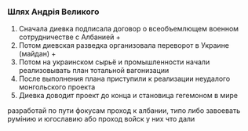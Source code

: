 ### Шлях Андрія Великого
1. Сначала диевка подписала договор о всеобъемлющем военном сотрудничестве с Албанией +
2. Потом диевская разведка организовала переворот в Украине (майдан) +
3. Потом на украинском сырьё и промышленности начали реализовывать план тотальной вагонизации
4. После выполнения плана приступили к реализации неудалого монгольского проекта
5. Диевка доводит проект до конца и становица гегемоном в мире

разработай по пути фокусам проход к албании, типо либо завоевать румінию и югославию або проход войск у них что дали
